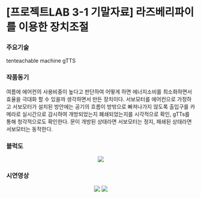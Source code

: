 # [프로젝트LAB 3-1 기말자료] 라즈베리파이를 이용한 장치조절

### 주요기술
tenteachable machine
gTTS

### 작품동기
여름에 에어컨의 사용비중이 높다고 판단하여 어떻게 하면 에너지소비를 최소화하면서 효율을 극대화 할 수 있을까 생각하면서 만든 장치이다.
서보모터를 에어컨으로 가정하고 서보모터가 설치된 방안에는 공기의 흐름이 방밖으로 빠져나가지 않도록 출입구를 카메라로 실시간으로 감시하여
개방되었는지 폐쇄되었는지를 시각적으로 확인, gTTs를 통해 청각적으로도 확인한다. 문이 개방된 상태라면 서보모터는 정지, 패쇄된 상태라면 서보모터는 동작한다.

### 블럭도
<p align="center">
<img src="https://user-images.githubusercontent.com/61779129/174603516-b23c90dd-4188-46e6-beeb-7e820713674f.PNG">
</p>

### 시연영상
<p align="center">
<img src="https://user-images.githubusercontent.com/61779129/174593139-22e175c3-1435-4af8-8c7b-ecccdb52d200.gif">
<img src="https://user-images.githubusercontent.com/61779129/174593278-88d29684-80a0-428e-b189-33e628bb367c.gif">
</p>

